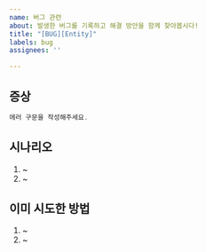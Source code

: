 ```yaml
---
name: 버그 관련
about: 발생한 버그를 기록하고 해결 방안을 함께 찾아봅시다!
title: "[BUG][Entity]"
labels: bug
assignees: ''

---
```


<!--
제목 예시 : [BUG][Account] 회원가입 Valid 버그
위 예시와 같이 대괄호 안에는 Entity를 작성해주시고, 뒤에는 간단하게 뭐와 관련된 버그인지 작성해주세요.
-->
## 증상
<!-- 현재 발생한 에러 및 버그와 관련된 사진과 에러 구문을 복사 붙여넣기 해서 작성해주세요. -->
```java
에러 구문을 작성해주세요.
```

## 시나리오
<!-- 기승전결에 맞게 잘 작성해주세요. -->
1. ~
2. ~

## 이미 시도한 방법
<!-- 이를 해결하기 위해 어떤 방법을 써봤는지 작성해주세요. -->
1. ~
2. ~
